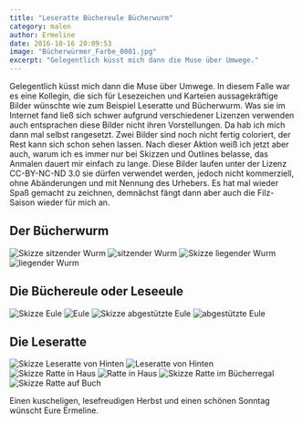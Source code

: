```yaml
---
title: "Leseratte Büchereule Bücherwurm"
category: malen
author: Ermeline
date: 2016-10-16 20:09:53
image: "Bücherwürmer_Farbe_0001.jpg"
excerpt: "Gelegentlich küsst mich dann die Muse über Umwege."
---
```


Gelegentlich küsst mich dann die Muse über Umwege. In diesem Falle war es eine Kollegin, die sich für Lesezeichen und Karteien aussagekräftige Bilder wünschte wie zum Beispiel Leseratte und Bücherwurm. Was sie im Internet fand ließ sich schwer aufgrund verschiedener Lizenzen verwenden auch entsprachen diese Bilder nicht ihren Vorstellungen. Da hab ich mich dann mal selbst rangesetzt. Zwei Bilder sind noch nicht fertig coloriert, der Rest kann sich schon sehen lassen. Nach dieser Aktion weiß ich jetzt aber auch, warum ich es immer nur bei Skizzen und Outlines belasse, das Anmalen dauert mir einfach zu lange. Diese Bilder laufen unter der Lizenz CC-BY-NC-ND 3.0 sie dürfen verwendet werden, jedoch nicht kommerziell, ohne Abänderungen und mit Nennung des Urhebers. 
Es hat mal wieder Spaß gemacht zu zeichnen, demnächst fängt dann aber auch die Filz-Saison wieder für mich an. 

## Der Bücherwurm 
![Skizze sitzender Wurm](Bücherwürmer_0007.jpg)
![sitzender Wurm](Bücherwürmer_Farbe_0006.jpg)
![Skizze liegender Wurm](Bücherwürmer_0008.jpg)
![liegender Wurm](Bücherwürmer_Farbe_0005.jpg)

## Die Büchereule oder Leseeule
![Skizze Eule](Bücherwürmer_0005.jpg)
![Eule](Bücherwürmer_Farbe_0004.jpg)
![Skizze abgestützte Eule](Bücherwürmer_0006.jpg)
![abgestützte Eule](Bücherwürmer_Farbe_0003.jpg)

## Die Leseratte
![Skizze Leseratte von Hinten](Bücherwürmer_0002.jpg)
![Leseratte von Hinten](Bücherwürmer_Farbe_0001.jpg)
![Skizze Ratte in Haus](Bücherwürmer_0003.jpg)
![Ratte in Haus](Bücherwürmer_Farbe_0002.jpg)
![Skizze Ratte im Bücherregal](Bücherwürmer_0001.jpg)
![Skizze Ratte auf Buch](Bücherwürmer_0004.jpg)

Einen kuscheligen, lesefreudigen Herbst und einen schönen Sonntag wünscht Eure Ermeline.

